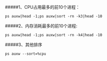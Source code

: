 #####1、CPU占用最多的前10个进程： 
````
ps auxw|head -1;ps auxw|sort -rn -k3|head -10 
````
#####2、内存消耗最多的前10个进程:
````
ps auxw|head -1;ps auxw|sort -rn -k4|head -10 
````

#####3、其他排序
````
ps auxw --sort=%cpu
````